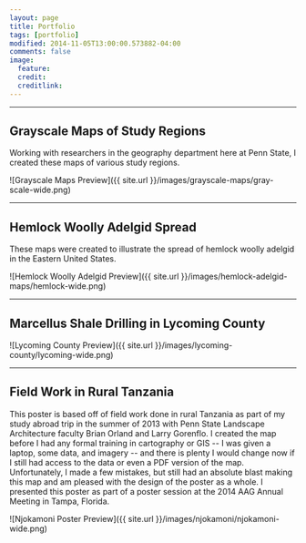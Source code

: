```yaml
---
layout: page
title: Portfolio
tags: [portfolio]
modified: 2014-11-05T13:00:00.573882-04:00
comments: false
image:
  feature: 
  credit: 
  creditlink: 
---
```

---

## Grayscale Maps of Study Regions

Working with researchers in the geography department here at Penn State, I created these maps of various study regions.


![Grayscale Maps Preview]({{ site.url }}/images/grayscale-maps/gray-scale-wide.png)

---

## Hemlock Woolly Adelgid Spread

These maps were created to illustrate the spread of hemlock woolly adelgid in the Eastern United States.


![Hemlock Woolly Adelgid Preview]({{ site.url }}/images/hemlock-adelgid-maps/hemlock-wide.png)

---

## Marcellus Shale Drilling in Lycoming County


![Lycoming County Preview]({{ site.url }}/images/lycoming-county/lycoming-wide.png)

---

## Field Work in Rural Tanzania

This poster is based off of field work done in rural Tanzania as part of my study abroad trip in the summer of 2013 with Penn State Landscape Architecture faculty Brian Orland and Larry Gorenflo. I created the map before I had any formal training in cartography or GIS -- I was given a laptop, some data, and imagery -- and there is plenty I would change now if I still had access to the data or even a PDF version of the map. Unfortunately, I made a few mistakes, but still had an absolute blast making this map and am pleased with the design of the poster as a whole. I presented this poster as part of a poster session at the 2014 AAG Annual Meeting in Tampa, Florida.


![Njokamoni Poster Preview]({{ site.url }}/images/njokamoni/njokamoni-wide.png)